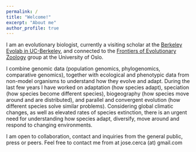 ```yaml
---
permalink: /
title: "Welcome!"
excerpt: "About me"
author_profile: true
---
```




I am an evolutionary biologist, currently a visiting scholar at the [Berkeley Evolab in UC-Berkeley](https://nature.berkeley.edu/evolab/), and connected to the [Frontiers of Evolutionary Zoology](https://www.nhm.uio.no/english/about/organization/research-collections/?vrtx=unit-view&areacode=280808&lang=en) group at the University of Oslo.


I combine genomic data (population genomics, phylogenomics, comparative genomics), together with ecological and phenotypic data from non-model organisms to understand how they evolve and adapt. During the last few years I have worked on adaptation (how species adapt), speciation (how species become different species), biogeography (how species move around and are distributed), and parallel and convergent evolution (how different species solve similar problems). Considering global climatic changes, as well as elevated rates of species extinction, there is an urgent need for understanding how species adapt, diversify, move around and respond to changing environments.

I am open to collaboration, contact and inquiries from the general public, press or peers. Feel free to contact me from at jose.cerca (at) gmail.com
